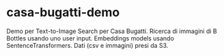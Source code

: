 # casa-bugatti-demo

Demo per Text-to-Image Search per Casa Bugatti. Ricerca di immagini di B Bottles usando uno user input. Embeddings models usando SentenceTransformers.
Dati (csv e immagini) presi da S3.
